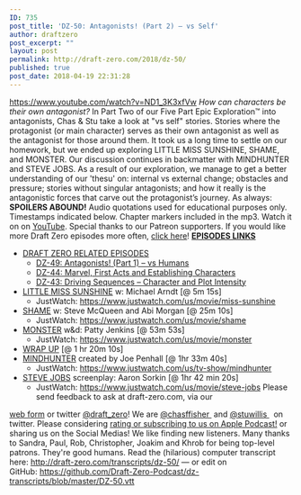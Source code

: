 ```yaml
---
ID: 735
post_title: 'DZ-50: Antagonists! (Part 2) – vs Self'
author: draftzero
post_excerpt: ""
layout: post
permalink: http://draft-zero.com/2018/dz-50/
published: true
post_date: 2018-04-19 22:31:28
---
```

https://www.youtube.com/watch?v=ND1_3K3xfVw *How can characters be their own antagonist?* In Part Two of our Five Part Epic Exploration™ into antagonists, Chas & Stu take a look at "vs self" stories. Stories where the protagonist (or main character) serves as their own antagonist as well as the antagonist for those around them. It took us a long time to settle on our homework, but we ended up exploring LITTLE MISS SUNSHINE, SHAME, and MONSTER. Our discussion continues in backmatter with MINDHUNTER and STEVE JOBS. As a result of our exploration, we manage to get a better understanding of our 'thesu' on: internal vs external change; obstacles and pressure; stories without singular antagonists; and how it really is the antagonistic forces that carve out the protagonist’s journey. As always: **SPOILERS ABOUND!** Audio quotations used for educational purposes only. Timestamps indicated below. Chapter markers included in the mp3. Watch it on on <a href="https://www.youtube.com/watch?v=ND1_3K3xfVw target=" rel="noopener">YouTube</a>. Special thanks to our Patreon supporters. If you would like more Draft Zero episodes more often, <a href="https://www.patreon.com/draftzero/" target="_blank" rel="noopener">click here</a>! <span style="text-decoration: underline;"><strong>EPISODES LINKS</strong></span> 
*   <span style="text-decoration: underline;">DRAFT ZERO RELATED EPISODES</span> 
    *   [DZ-49: Antagonists! (Part 1) – vs Humans][1]
    *   [DZ-44: Marvel, First Acts and Establishing Characters][2]
    *   [DZ-43: Driving Sequences – Character and Plot Intensity][3]
*   <span style="text-decoration: underline;">LITTLE MISS SUNSHINE</span> w: Michael Arndt [@ 5m 15s] 
    *   JustWatch: <a href="https://www.justwatch.com/us/movie/miss-sunshine" target="_blank" rel="noopener">https://www.justwatch.com/us/movie/miss-sunshine</a>
*   <span style="text-decoration: underline;">SHAME</span> w: Steve McQueen and Abi Morgan [@ 25m 10s] 
    *   JustWatch: <https://www.justwatch.com/us/movie/shame>
*   <span style="text-decoration: underline;">MONSTER</span> w&d: Patty Jenkins [@ 53m 53s] 
    *   JustWatch: <a href="https://www.justwatch.com/us/movie/monster" target="_blank" rel="noopener">https://www.justwatch.com/us/movie/monster</a>
*   <span style="text-decoration: underline;">WRAP UP</span> [@ 1 hr 20m 10s]
*   <span style="text-decoration: underline;">MINDHUNTER</span> created by Joe Penhall [@ 1hr 33m 40s] 
    *   JustWatch: <a href="https://www.justwatch.com/us/tv-show/mindhunter" target="_blank" rel="noopener">https://www.justwatch.com/us/tv-show/mindhunter</a>
*   <span style="text-decoration: underline;">STEVE JOBS</span> screenplay: Aaron Sorkin [@ 1hr 42 min 20s] 
    *   JustWatch: <a href="https://www.justwatch.com/us/movie/steve-jobs" target="_blank" rel="noopener">https://www.justwatch.com/us/movie/steve-jobs</a> Please send feedback to ask at draft-zero.com, via our 

<a href="http://draft-zero.com/feedback/" target="_blank" rel="noopener">web form</a> or twitter <a href="https://twitter.com/draft_zero" target="_blank" rel="noopener">@draft_zero</a>! We are <a href="http://www.twitter.com/chasffisher" target="_blank" rel="noopener">@chasffisher </a> and <a href="http://www.twitter.com/stuwillis" target="_blank" rel="noopener">@stuwillis </a>  on twitter. Please considering [rating or subscribing to us on Apple Podcast!][4] or sharing us on the Social Medias! We like finding new listeners. Many thanks to Sandra, Paul, Rob, Christopher, Joakim and Khrob for being top-level patrons. They're good humans. Read the (hilarious) computer transcript here: <http://draft-zero.com/transcripts/dz-50/> — or edit on GitHub: <a href="https://github.com/Draft-Zero-Podcast/dz-transcripts/blob/master/DZ-50.vtt" target="_blank" rel="noopener">https://github.com/Draft-Zero-Podcast/dz-transcripts/blob/master/DZ-50.vtt</a>

 [1]: http://draft-zero.com/2018/dz-49/
 [2]: http://draft-zero.com/2017/dz-44/
 [3]: http://draft-zero.com/2017/dz-43/
 [4]: https://itunes.apple.com/au/podcast/draft-zero-screenwriting-podcast/id847126598?mt=2&ls=1
